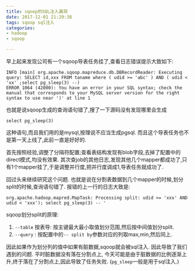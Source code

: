 ```yaml
---
title: sqoop的SQL注入漏洞
date: 2017-12-01 21:29:38
tags: sqoop sql注入
categories:
- hadoop 
- sqoop

---
```



早上起来发现公司有一个sqoop导表任务挂了,查看日志错误提示大致如下:
```
INFO [main] org.apache.sqoop.mapreduce.db.DBRecordReader: Executing query: SELECT id,xxx FROM taname where ( udid >= 'abc' ) AND ( udid < 'xx' ;select pg_sleep(3) --)
ERROR 1064 (42000): You have an error in your SQL syntax; check the manual that corresponds to your MySQL server version for the right syntax to use near ')' at line 1
```

也就是说sqoop生成的查询语句错了,搜了一下源码没有发现哪里会生成
```
select pg_sleep(3)
```
这种语句,而且我们用的是mysql,按理说不应当生成pgsql.
而且这个导表任务也不是第一天上线了,此前一直是好好的.

首先按照经验,调整了分隔符配置;查看表结构发现有blob字段,去掉了配置中的direct模式,均没有效果.
其次查job的其他日志,发现其他几个mapper都成功了,只有1个mapper挂了,于是调整并行度,把并行度调成1,导表任务就成功了.

回过头来继续研究这个问题.
也就是说在分割表数据到几个mapper的时候,划分split的时候,查询语句错了.
报错的上一行的日志大致是:
```
org.apache.hadoop.mapred.MapTask: Processing split: udid >= 'xxx' AND udid < 'xxx'); select pg_sleep(3) -- '
```

sqoop划分split的原理:
1. `--table` 按表导: 按主键最大最小取值划分范围,然后按中间值划分split.
2. `--query` : 按配置中的`-- split by`参数对应的列取max,min,然后同上.

因此如果作为划分列的值中如果有脏数据,sqoop就会被sql注入.
因此导致了我们遇到的问题.
平时脏数据没有落在分割点上, 今天可能是由于脏数据的比例逐渐上升,终于落在了分割点上,因此导致了任务失败.
(`pg_sleep`一般是用于sql注入.)